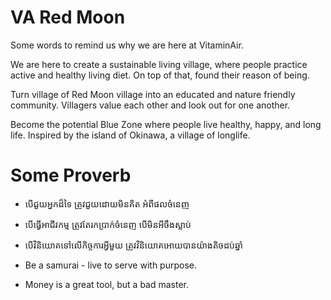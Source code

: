 # VA Red Moon

Some words to remind us why we are here at VitaminAir.

We are here to create a sustainable living village,
where people practice active and healthy living diet.
On top of that, found their reason of being. 

Turn village of Red Moon village into an educated 
and nature friendly community. Villagers value each 
other and look out for one another. 

Become the potential Blue Zone where people live
healthy, happy, and long life. Inspired by the island 
of Okinawa, a village of longlife.


# Some Proverb

- បើជួយអ្នកដ៏ទៃ ត្រូវជួយដោយមិនគិត អំពីផលចំនេញ

- បើធ្វើអាជីវកម្ម ត្រូវតែរកប្រាក់ចំនេញ បើមិនអីចឹងស្លាប់

- បើវិនិយោគទៅលើកិច្ចការអ្វីមួយ ត្រូវវិនិយោគអោយបានយ៉ាងតិចដប់ឆ្នាំ

- Be a samurai - live to serve with purpose.

- Money is a great tool, but a bad master. 
